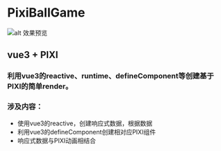 # PixiBallGame

![alt 效果预览](https://ftp.bmp.ovh/imgs/2020/08/3f047d843d49b510.gif)

## vue3 + PIXI
### 利用vue3的reactive、runtime、defineComponent等创建基于PIXI的简单render。
### 涉及内容：
* 使用vue3的reactive，创建响应式数据，根据数据
* 利用vue3的defineComponent创建相对应PIXI组件
* 响应式数据与PIXI动画相结合
